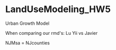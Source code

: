 # LandUseModeling_HW5
Urban Growth Model

When comparing our rmd's:
Lu Yii vs Javier

NJMsa = NJcounties
